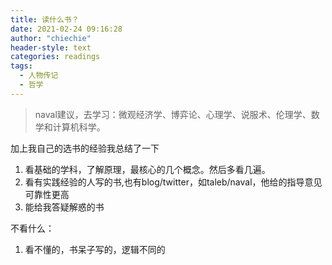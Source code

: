 ```yaml
---
title: 读什么书？
date: 2021-02-24 09:16:28
author: "chiechie"
header-style: text
categories: readings
tags:
  - 人物传记
  - 哲学
---
```

> naval建议，去学习：微观经济学、博弈论、心理学、说服术、伦理学、数学和计算机科学。

加上我自己的选书的经验我总结了一下
1. 看基础的学科，了解原理，最核心的几个概念。然后多看几遍。
2. 看有实践经验的人写的书,也有blog/twitter，如taleb/naval，他给的指导意见可靠性更高
3. 能给我答疑解惑的书

不看什么： 
1. 看不懂的，书呆子写的，逻辑不同的

